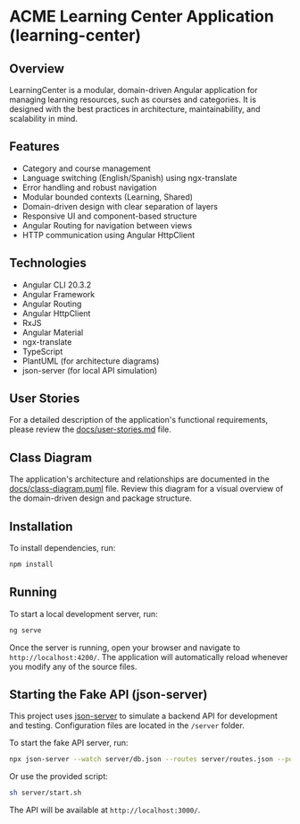 # ACME Learning Center Application (learning-center)

## Overview
LearningCenter is a modular, domain-driven Angular application for managing learning resources, such as courses and categories. It is designed with the best practices in architecture, maintainability, and scalability in mind.

## Features
- Category and course management
- Language switching (English/Spanish) using ngx-translate
- Error handling and robust navigation
- Modular bounded contexts (Learning, Shared)
- Domain-driven design with clear separation of layers
- Responsive UI and component-based structure
- Angular Routing for navigation between views
- HTTP communication using Angular HttpClient

## Technologies
- Angular CLI 20.3.2
- Angular Framework
- Angular Routing
- Angular HttpClient
- RxJS
- Angular Material
- ngx-translate
- TypeScript
- PlantUML (for architecture diagrams)
- json-server (for local API simulation)

## User Stories
For a detailed description of the application's functional requirements, please review the [docs/user-stories.md](docs/user-stories.md) file.

## Class Diagram
The application's architecture and relationships are documented in the [docs/class-diagram.puml](docs/class-diagram.puml) file. Review this diagram for a visual overview of the domain-driven design and package structure.

## Installation
To install dependencies, run:

```bash
npm install
```

## Running
To start a local development server, run:

```bash
ng serve
```

Once the server is running, open your browser and navigate to `http://localhost:4200/`. The application will automatically reload whenever you modify any of the source files.

## Starting the Fake API (json-server)
This project uses [json-server](https://github.com/typicode/json-server) to simulate a backend API for development and testing. Configuration files are located in the `/server` folder.

To start the fake API server, run:

```bash
npx json-server --watch server/db.json --routes server/routes.json --port 3000
```

Or use the provided script:

```bash
sh server/start.sh
```

The API will be available at `http://localhost:3000/`.
